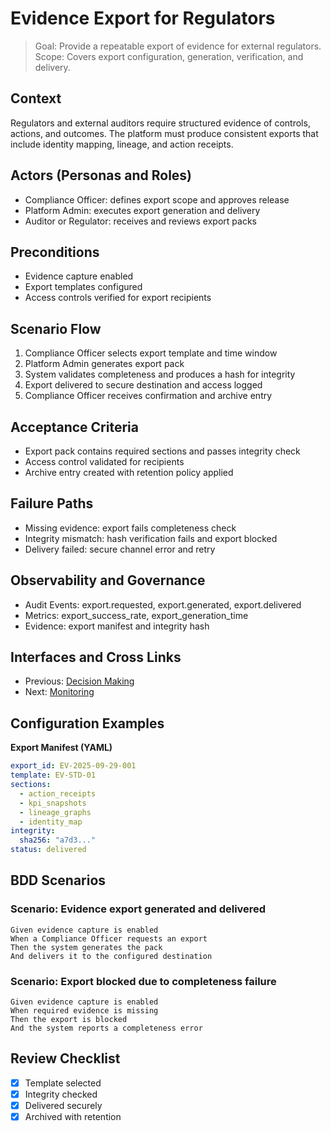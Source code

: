 # Evidence Export for Regulators

> Goal: Provide a repeatable export of evidence for external regulators.  
> Scope: Covers export configuration, generation, verification, and delivery.

## Context
Regulators and external auditors require structured evidence of controls, actions, and outcomes. The platform must produce consistent exports that include identity mapping, lineage, and action receipts.

## Actors (Personas and Roles)
- Compliance Officer: defines export scope and approves release
- Platform Admin: executes export generation and delivery
- Auditor or Regulator: receives and reviews export packs

## Preconditions
- Evidence capture enabled
- Export templates configured
- Access controls verified for export recipients

## Scenario Flow
1. Compliance Officer selects export template and time window
2. Platform Admin generates export pack
3. System validates completeness and produces a hash for integrity
4. Export delivered to secure destination and access logged
5. Compliance Officer receives confirmation and archive entry

## Acceptance Criteria
- Export pack contains required sections and passes integrity check
- Access control validated for recipients
- Archive entry created with retention policy applied

## Failure Paths
- Missing evidence: export fails completeness check
- Integrity mismatch: hash verification fails and export blocked
- Delivery failed: secure channel error and retry

## Observability and Governance
- Audit Events: export.requested, export.generated, export.delivered
- Metrics: export_success_rate, export_generation_time
- Evidence: export manifest and integrity hash

## Interfaces and Cross Links
- Previous: [Decision Making](09-decision-audit.md)
- Next: [Monitoring](10-observability-monitoring.md)

## Configuration Examples

**Export Manifest (YAML)**
```yaml
export_id: EV-2025-09-29-001
template: EV-STD-01
sections:
  - action_receipts
  - kpi_snapshots
  - lineage_graphs
  - identity_map
integrity:
  sha256: "a7d3..."
status: delivered
```

## BDD Scenarios

### Scenario: Evidence export generated and delivered
```gherkin
Given evidence capture is enabled
When a Compliance Officer requests an export
Then the system generates the pack
And delivers it to the configured destination
```

### Scenario: Export blocked due to completeness failure
```gherkin
Given evidence capture is enabled
When required evidence is missing
Then the export is blocked
And the system reports a completeness error
```

## Review Checklist
- [x] Template selected
- [x] Integrity checked
- [x] Delivered securely
- [x] Archived with retention
